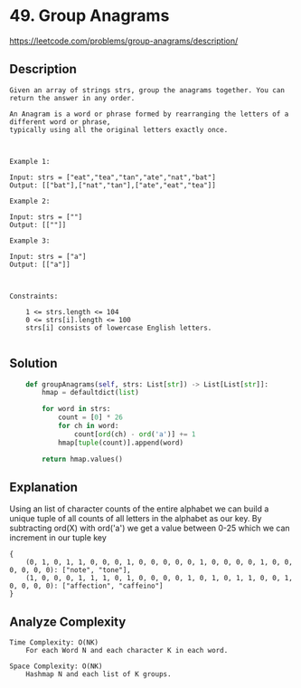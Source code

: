 # 49. Group Anagrams

https://leetcode.com/problems/group-anagrams/description/

## Description

```
Given an array of strings strs, group the anagrams together. You can return the answer in any order.

An Anagram is a word or phrase formed by rearranging the letters of a different word or phrase,
typically using all the original letters exactly once.

 

Example 1:

Input: strs = ["eat","tea","tan","ate","nat","bat"]
Output: [["bat"],["nat","tan"],["ate","eat","tea"]]

Example 2:

Input: strs = [""]
Output: [[""]]

Example 3:

Input: strs = ["a"]
Output: [["a"]]

 

Constraints:

    1 <= strs.length <= 104
    0 <= strs[i].length <= 100
    strs[i] consists of lowercase English letters.


```
## Solution
```python
    def groupAnagrams(self, strs: List[str]) -> List[List[str]]:
        hmap = defaultdict(list)

        for word in strs:
            count = [0] * 26
            for ch in word:
                count[ord(ch) - ord('a')] += 1
            hmap[tuple(count)].append(word)

        return hmap.values()
```

## Explanation
Using an list of character counts of the entire alphabet we can build a unique tuple of all counts of
all letters in the alphabet as our key.  By subtracting ord(X) with ord('a') we get a value between 0-25 which we can increment in our tuple key

```plaintext
{
    (0, 1, 0, 1, 1, 0, 0, 0, 1, 0, 0, 0, 0, 0, 1, 0, 0, 0, 0, 1, 0, 0, 0, 0, 0, 0): ["note", "tone"],
    (1, 0, 0, 0, 1, 1, 1, 0, 1, 0, 0, 0, 0, 1, 0, 1, 0, 1, 1, 0, 0, 1, 0, 0, 0, 0): ["affection", "caffeino"]
}
```

## Analyze Complexity
```
Time Complexity: O(NK)
    For each Word N and each character K in each word.

Space Complexity: O(NK)
    Hashmap N and each list of K groups.
```